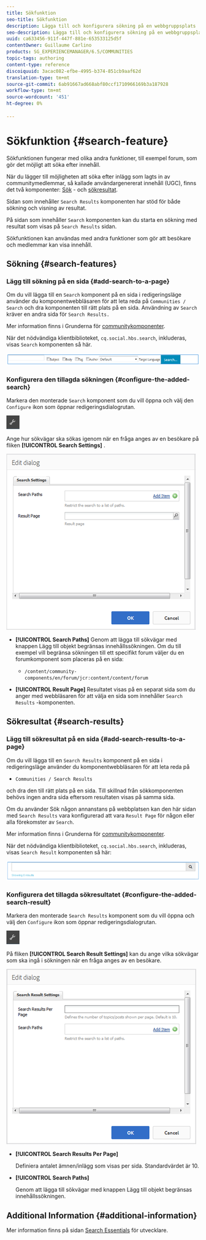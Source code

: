 ```yaml
---
title: Sökfunktion
seo-title: Sökfunktion
description: Lägga till och konfigurera sökning på en webbgruppsplats
seo-description: Lägga till och konfigurera sökning på en webbgruppsplats
uuid: ca633456-911f-447f-881e-653533125d5f
contentOwner: Guillaume Carlino
products: SG_EXPERIENCEMANAGER/6.5/COMMUNITIES
topic-tags: authoring
content-type: reference
discoiquuid: 3acac082-efbe-4995-b374-851cb9aaf62d
translation-type: tm+mt
source-git-commit: 6ab91667ad668abf80ccf1710966169b3a187928
workflow-type: tm+mt
source-wordcount: '451'
ht-degree: 0%

---
```



# Sökfunktion {#search-feature}

Sökfunktionen fungerar med olika andra funktioner, till exempel forum, som gör det möjligt att söka efter innehåll.

När du lägger till möjligheten att söka efter inlägg som lagts in av communitymedlemmar, så kallade användargenererat innehåll (UGC), finns det två komponenter: [Sök](#search) - och [sökresultat](#search-results).

Sidan som innehåller `Search Results` komponenten har stöd för både sökning och visning av resultat.

På sidan som innehåller `Search` komponenten kan du starta en sökning med resultat som visas på `Search Results` sidan.

Sökfunktionen kan användas med andra funktioner som gör att besökare och medlemmar kan visa innehåll.

## Sökning {#search-features}

### Lägg till sökning på en sida {#add-search-to-a-page}

Om du vill lägga till en `Search` komponent på en sida i redigeringsläge använder du komponentwebbläsaren för att leta reda på `Communities / Search` och dra komponenten till rätt plats på en sida. Användning av `Search` kräver en andra sida för `Search Results.`

Mer information finns i Grunderna för [communitykomponenter](basics.md).

När det nödvändiga klientbiblioteket, `cq.social.hbs.search`, inkluderas, visas `Search` komponenten så här.

![add-search](assets/add-search.png)

### Konfigurera den tillagda sökningen {#configure-the-added-search}

Markera den monterade `Search` komponent som du vill öppna och välj den `Configure` ikon som öppnar redigeringsdialogrutan.

![giva](assets/configure-new.png)

Ange hur sökvägar ska sökas igenom när en fråga anges av en besökare på fliken **[!UICONTROL Search Settings]** .

![sökinställningar](assets/search-settings.png)

* **[!UICONTROL Search Paths]**
Genom att lägga till sökvägar med knappen Lägg till objekt begränsas innehållssökningen. Om du till exempel vill begränsa sökningen till ett specifikt forum väljer du en forumkomponent som placeras på en sida:

   * `/content/community-components/en/forum/jcr:content/content/forum`

* **[!UICONTROL Result Page]**
Resultatet visas på en separat sida som du anger med webbläsaren för att välja en sida som innehåller 
`Search Results` -komponenten.

## Sökresultat {#search-results}

### Lägg till sökresultat på en sida {#add-search-results-to-a-page}

Om du vill lägga till en `Search Results` komponent på en sida i redigeringsläge använder du komponentwebbläsaren för att leta reda på

* `Communities / Search Results`

och dra den till rätt plats på en sida. Till skillnad från sökkomponenten behövs ingen andra sida eftersom resultaten visas på samma sida.

Om du använder Sök någon annanstans på webbplatsen kan den här sidan med `Search Results` vara konfigurerad att vara `Result Page` för någon eller alla förekomster av `Search`.

Mer information finns i Grunderna för [communitykomponenter](basics.md).

När det nödvändiga klientbiblioteket, `cq.social.hbs.search`, inkluderas, visas `Search Result` komponenten så här:

![sökresultat](assets/search-result1.png)

### Konfigurera det tillagda sökresultatet {#configure-the-added-search-result}

Markera den monterade `Search Results` komponent som du vill öppna och välj den `Configure` ikon som öppnar redigeringsdialogrutan.

![konfigurera](assets/configure-new.png)

På fliken **[!UICONTROL Search Result Settings]** kan du ange vilka sökvägar som ska ingå i sökningen när en fråga anges av en besökare.

![search-result-settings](assets/search-result-settings.png)

* **[!UICONTROL Search Results Per Page]**

   Definiera antalet ämnen/inlägg som visas per sida. Standardvärdet är 10.

* **[!UICONTROL Search Paths]**

   Genom att lägga till sökvägar med knappen Lägg till objekt begränsas innehållssökningen.

## Additional Information {#additional-information}

Mer information finns på sidan [Search Essentials](search-implementation.md) för utvecklare.
